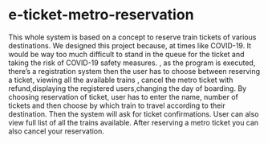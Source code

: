 # e-ticket-metro-reservation
This whole system is based on a concept to reserve train tickets of various destinations.
We designed this project because, at times like COVID-19. It would be way too much difficult to stand in the queue for the ticket and taking the risk of COVID-19 safety measures. 
, as the program is executed, there’s a registration system then the user has to choose between reserving a ticket, viewing all the available trains , cancel the metro ticket with refund,displaying the registered users,changing the day of boarding. By 
choosing reservation of ticket, user has to enter the name, number of tickets and then choose by which train to travel according to their destination. Then the system will ask for ticket confirmations. User can also view full list of all the trains available. After reserving a metro ticket you can also cancel your reservation.
